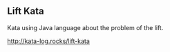 ## Lift Kata

Kata using Java language about the problem of the lift.

http://kata-log.rocks/lift-kata